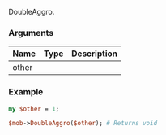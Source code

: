 DoubleAggro.
### Arguments
**Name**|**Type**|**Description**
:---|:---|:---
other||

### Example

```perl
my $other = 1;

$mob->DoubleAggro($other); # Returns void
```